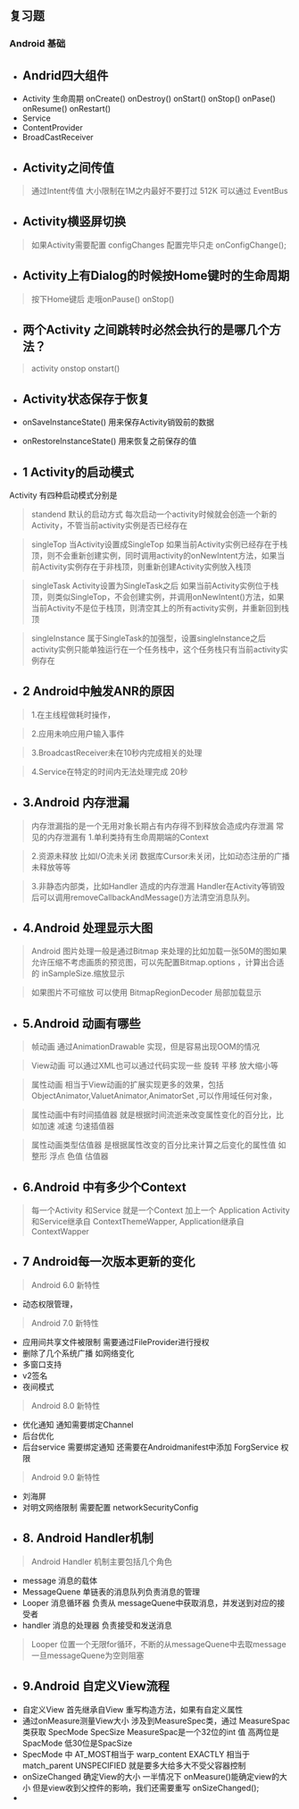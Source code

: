 ## 复习题

### Android 基础

* ##  Andrid四大组件
- Activity 生命周期 onCreate() onDestroy() onStart() onStop() onPase() onResume() onRestart()
- Service
- ContentProvider
- BroadCastReceiver

* ##  Activity之间传值
> 通过Intent传值 大小限制在1M之内最好不要打过 512K 
> 可以通过 EventBus

* ##  Activity横竖屏切换
> 如果Activity需要配置 configChanges 配置完毕只走 onConfigChange();

* ## Activity上有Dialog的时候按Home键时的生命周期
> 按下Home键后 走哦onPause() onStop()

* ##  两个Activity 之间跳转时必然会执行的是哪几个方法？
> activity onstop onstart() 

* ## Activity状态保存于恢复

- onSaveInstanceState() 用来保存Activity销毁前的数据

- onRestoreInstanceState() 用来恢复之前保存的值




* ## 1 Activity的启动模式

Activity 有四种启动模式分别是

> standend
默认的启动方式 每次启动一个activity时候就会创造一个新的Activity，不管当前activity实例是否已经存在

> singleTop
当Activity设置成SingleTop 如果当前Activity实例已经存在于栈顶，则不会重新创建实例，同时调用activity的onNewIntent方法，如果当前Activity实例存在于非栈顶，则重新创建Activity实例放入栈顶

> singleTask
Activity设置为SingleTask之后 如果当前Activity实例位于栈顶，则类似SingleTop，不会创建实例，并调用onNewIntent()方法，如果当前Activity不是位于栈顶，则清空其上的所有activity实例，并重新回到栈顶

> singleInstance
属于SingleTask的加强型，设置singleInstance之后 activity实例只能单独运行在一个任务栈中，这个任务栈只有当前activity实例存在

* ## 2 Android中触发ANR的原因
> 1.在主线程做耗时操作，

> 2.应用未响应用户输入事件

> 3.BroadcastReceiver未在10秒内完成相关的处理

> 4.Service在特定的时间内无法处理完成 20秒

* ## 3.Android 内存泄漏
> 内存泄漏指的是一个无用对象长期占有内存得不到释放会造成内存泄漏 常见的内存泄漏有
> 1.单利类持有生命周期端的Context 

> 2.资源未释放 比如I/O流未关闭 数据库Cursor未关闭，比如动态注册的广播未释放等等

> 3.非静态内部类，比如Handler 造成的内存泄漏 Handler在Activity等销毁后可以调用removeCallbackAndMessage()方法清空消息队列。

* ## 4.Android 处理显示大图
> Android 图片处理一般是通过Bitmap 来处理的比如加载一张50M的图如果允许压缩不考虑画质的预览图，可以先配置Bitmap.options ，计算出合适的 inSampleSize.缩放显示

> 如果图片不可缩放 可以使用 BitmapRegionDecoder 局部加载显示

* ## 5.Android 动画有哪些
> 帧动画 通过AnimationDrawable 实现，但是容易出现OOM的情况

> View动画 可以通过XML也可以通过代码实现一些 旋转 平移 放大缩小等

> 属性动画 相当于View动画的扩展实现更多的效果，包括ObjectAnimator,ValuetAnimator,AnimatorSet ,可以作用域任何对象，

> 属性动画中有时间插值器 就是根据时间流逝来改变属性变化的百分比，比如加速 减速 匀速插值器

> 属性动画类型估值器 是根据属性改变的百分比来计算之后变化的属性值 如整形 浮点 色值 估值器

* ## 6.Android 中有多少个Context
> 每一个Activity 和Service 就是一个Context 加上一个 Application  Activity和Service继承自 ContextThemeWapper, Application继承自ContextWapper

* ##  7 Android每一次版本更新的变化

> Android 6.0 新特性
- 动态权限管理，

> Android 7.0 新特性
- 应用间共享文件被限制 需要通过FileProvider进行授权
- 删除了几个系统广播 如网络变化
- 多窗口支持
- v2签名
- 夜间模式


> Android 8.0 新特性
- 优化通知 通知需要绑定Channel
- 后台优化
- 后台service 需要绑定通知 还需要在Androidmanifest中添加 ForgService 权限

> Android 9.0 新特性
- 刘海屏
- 对明文网络限制 需要配置 networkSecurityConfig

* ## 8. Android  Handler机制
> Android Handler 机制主要包括几个角色

- message 消息的载体
- MessageQuene 单链表的消息队列负责消息的管理 
- Looper 消息循环器 负责从 messageQuene中获取消息，并发送到对应的接受者
- handler 消息的处理器 负责接受和发送消息

> Looper 位置一个无限for循环，不断的从messageQuene中去取message 一旦messageQuene为空则阻塞 

* ## 9.Android 自定义View流程
- 自定义View 首先继承自View 重写构造方法，如果有自定义属性
- 通过onMeasure测量View大小 涉及到MeasureSpec类，通过 MeasureSpac类获取 SpecMode SpecSize MeasureSpac是一个32位的int 值 高两位是 SpacMode 低30位是SpacSize
- SpecMode 中 AT_MOST相当于 warp_content  EXACTLY 相当于 match_parent  UNSPECIFIED 就是要多大给多大不受父容器控制
- onSizeChanged 确定View的大小 一半情况下 onMeasure()能确定view的大小 但是view收到父控件的影响，我们还需要重写 onSizeChanged();
-








